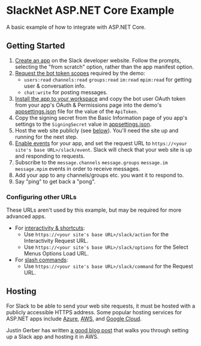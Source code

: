 ﻿# SlackNet ASP.NET Core Example
A basic example of how to integrate with ASP.NET Core.

## Getting Started
1. [Create an app](https://docs.slack.dev/quickstart/#creating) on the Slack developer website. Follow the prompts, selecting the "from scratch" option, rather than the app manifest option.
2. [Request the bot token scopes](https://docs.slack.dev/quickstart/#scopes) required by the demo:
   - `users:read` `channels:read` `groups:read` `im:read` `mpim:read` for getting user & conversation info.
   - `chat:write` for posting messages.
3. [Install the app to your workspace](https://docs.slack.dev/quickstart/#installing) and copy the bot user OAuth token from your app's OAuth & Permissions page into the demo's [appsettings.json](./appsettings.json) file for the value of the `ApiToken`.
4. Copy the signing secret from the Basic Information page of you app's settings to the `SigningSecret` value in [appsettings.json](./appsettings.json).
5. Host the web site publicly (see [below](#hosting)). You'll need the site up and running for the next step.
6. [Enable events](https://docs.slack.dev/apis/events-api/#subscribing) for your app, and set the request URL to `https://<your site's base URL>/slack/event`. Slack will check that your web site is up and responding to requests.
7. Subscribe to the `message.channels` `message.groups` `message.im` `message.mpim` events in order to receive messages.
8. Add your app to any channels/groups etc. you want it to respond to.
9. Say "ping" to get back a "pong".

### Configuring other URLs
These URLs aren't used by this example, but may be required for more advanced apps. 
- For [interactivity & shortcuts](https://docs.slack.dev/interactivity/handling-user-interaction/#setup):
   - Use `https://<your site's base URL>/slack/action` for the Interactivity Request URL.
   - Use `https://<your site's base URL>/slack/options` for the Select Menus Options Load URL.
- For [slash commands](https://docs.slack.dev/interactivity/implementing-slash-commands/#creating_commands):
   - Use `https://<your site's base URL>/slack/command` for the Request URL.

## Hosting
For Slack to be able to send your web site requests, it must be hosted with a publicly accessible HTTPS address.
Some popular hosting services for ASP.NET apps include [Azure](https://azure.microsoft.com/en-au/services/app-service/web/), [AWS](https://aws.amazon.com/elasticbeanstalk), and [Google Cloud](https://cloud.google.com/appengine).

Justin Gerber has written [a good blog post](https://medium.com/@justinshawngerber/how-to-create-a-simple-slackbot-using-c-and-net-6-ebfec7692f41) that walks you through setting up a Slack app and hosting it in AWS.